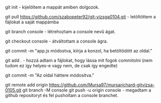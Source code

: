 git init - kijelöltem a mappát amiben dolgozok.

git pull https://github.com/szabopeter92/git-vizsga0104.git - letöltöttem a fájlokat a saját mappámba

git branch console - létrehoztam a console nevű ágat.

git checkout console - átváltottam a console ágra.

git commit -m "app.js módostva, kiírja a konzol, ha betöltődött az oldal."

git add . - hozzá adtam a fájlokat, hogy lássa mit fogok commitolni (nem tudom ez így helyes-e vagy nem, de csak így engedte)

git commit -m "Az oldal háttere módosítva."

git remote add origin https://github.com/Mursa97/mursarichard-gitvizsa-0105.git
git branch -M console
git push -u origin console    - megadtam a github repositoryt és fel pusholtam a console branchet.